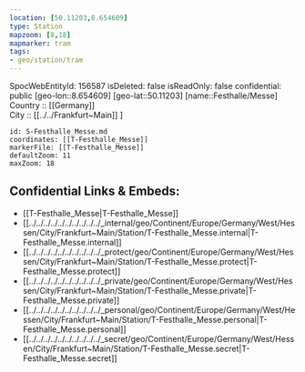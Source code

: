 ```yaml
---
location: [50.11203,8.654609] 
type: Station 
mapzoom: [8,18] 
mapmarker: tram 
tags:
- geo/station/tram
---
```

SpocWebEntityId: 156587
isDeleted: false
isReadOnly: false
confidential: public
[geo-lon::8.654609] 
[geo-lat::50.11203] 
[name::Festhalle/Messe] 
Country :: [[Germany]]  
City :: [[../../Frankfurt~Main]] ] 


```leaflet
id: S-Festhalle_Messe.md
coordinates: [[T-Festhalle_Messe]] 
markerFile: [[T-Festhalle_Messe]] 
defaultZoom: 11 
maxZoom: 18
```


## Confidential Links & Embeds: 
- [[T-Festhalle_Messe|T-Festhalle_Messe]] 
- [[../../../../../../../../../../_internal/geo/Continent/Europe/Germany/West/Hessen/City/Frankfurt~Main/Station/T-Festhalle_Messe.internal|T-Festhalle_Messe.internal]] 
- [[../../../../../../../../../../_protect/geo/Continent/Europe/Germany/West/Hessen/City/Frankfurt~Main/Station/T-Festhalle_Messe.protect|T-Festhalle_Messe.protect]] 
- [[../../../../../../../../../../_private/geo/Continent/Europe/Germany/West/Hessen/City/Frankfurt~Main/Station/T-Festhalle_Messe.private|T-Festhalle_Messe.private]] 
- [[../../../../../../../../../../_personal/geo/Continent/Europe/Germany/West/Hessen/City/Frankfurt~Main/Station/T-Festhalle_Messe.personal|T-Festhalle_Messe.personal]] 
- [[../../../../../../../../../../_secret/geo/Continent/Europe/Germany/West/Hessen/City/Frankfurt~Main/Station/T-Festhalle_Messe.secret|T-Festhalle_Messe.secret]] 
